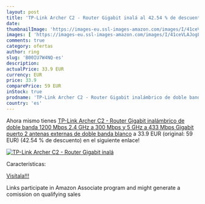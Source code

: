 ```yaml
---
layout: post
title: 'TP-Link Archer C2 - Router Gigabit inalá al 42.54 % de descuento'
date: 
thumbnailImage: 'https://images-eu.ssl-images-amazon.com/images/I/41ceVLAJogL._SL200_.jpg'
images: [ 'https://images-eu.ssl-images-amazon.com/images/I/41ceVLAJogL._SL200_.jpg' ]
comments: true
category: ofertas
author: ring
slug: 'B00IU7W4NQ-es'
description:
actualPrice: 33.9 EUR
currency: EUR
price: 33.9
comparePrice: 59 EUR
inStock: true
prodname: 'TP-Link Archer C2 - Router Gigabit inalámbrico de doble banda  1200 Mbps  2.4 GHz a 300 Mbps y 5 GHz a 433 Mbps  Gigabit puerto  2 antenas externas de doble banda  blanco'
country: 'es'
---
```


Ahora mismo tienes [TP-Link Archer C2 - Router Gigabit inalámbrico de doble banda  1200 Mbps  2.4 GHz a 300 Mbps y 5 GHz a 433 Mbps  Gigabit puerto  2 antenas externas de doble banda  blanco](https://www.amazon.es/dp/B00IU7W4NQ/?tag=tolees-21) a 33.9 EUR (original: 59 EUR) (42.54 %  de descuento) en el siguiente enlace!

[![TP-Link Archer C2 - Router Gigabit inalá](https://images-eu.ssl-images-amazon.com/images/I/41ceVLAJogL._SL200_.jpg)](https://www.amazon.es/dp/B00IU7W4NQ/?tag=tolees-21)

Características:


[Visítala!!!](https://www.amazon.es/dp/B00IU7W4NQ/?tag=tolees-21)

Links participate in Amazon Associate program and might generate a comission on qualifying sales
